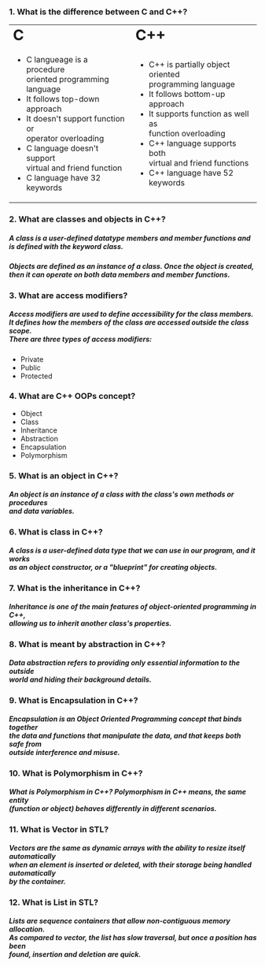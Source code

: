 ### 1. What is the difference between C and C++?

<table border="0">
 <tr>
 <td><b style="font-size:30px">C </b></td>
    <td><b style="font-size:30px">C++</b></td>
 </tr>
 <tr>
    <td>
    	<ul>
        	<li> C langueage is a procedure <br> oriented programming language </li>
  		<li> It follows top-down approach</li>
  		<li> It doesn't support function or <br> operator overloading </li>
            	<li> C language doesn't support <br> virtual and friend function </li>
  		<li> C language have 32 keywords </li>
	</ul>
   </td>
   <td>
    	<ul>
  		<li> C++ is partially object oriented <br> programming language </li>
  		<li> It follows bottom-up approach </li>
  		<li> It supports function as well as <br> function overloading </li>
            	<li> C++ language supports both <br> virtual and friend functions </li>
  		<li> C++ language have 52 keywords</li>
	</ul>
  </td>
</tr>
</table>

### 2. What are classes and objects in C++?

##### A class is a user-defined datatype members and member functions and <br> is defined with the keyword class.
##### Objects are defined as an instance of a class. Once the object is created, <br> then it can operate on both data members and member functions.

### 3. What are access modifiers?

##### Access modifiers are used to define accessibility for the class members. <br> It defines how the members of the class are accessed outside the class scope. <br> There are three types of access modifiers: 
* Private
* Public
* Protected

### 4. What are C++ OOPs concept? 
* Object
* Class
* Inheritance 
* Abstraction
* Encapsulation 
* Polymorphism 

### 5. What is an object in C++?
##### An object is an instance of a class with the class's own methods or procedures <br> and data variables.

### 6. What is class in C++?
##### A class is a user-defined data type that we can use in our program, and it works <br> as an object constructor, or a "blueprint" for creating objects. 

### 7. What is the inheritance in C++?
##### Inheritance is one of the main features of object-oriented programming in C++, <br> allowing us to inherit another class's properties.

### 8. What is meant by abstraction in C++? 
##### Data abstraction refers to providing only essential information to the outside <br> world and hiding their background details.

### 9. What is Encapsulation in C++?
##### Encapsulation is an Object Oriented Programming concept that binds together <br> the data and functions that manipulate the data, and that keeps both safe from <br> outside interference and misuse.

### 10. What is Polymorphism in C++?
##### What is Polymorphism in C++? Polymorphism in C++ means, the same entity <br>(function or object) behaves differently in different scenarios.

### 11. What is Vector in STL?
##### Vectors are the same as dynamic arrays with the ability to resize itself automatically <br> when an element is inserted or deleted, with their storage being handled automatically <br> by the container.

### 12. What is List in STL?
##### Lists are sequence containers that allow non-contiguous memory allocation. <br> As compared to vector, the list has slow traversal, but once a position has been <br> found, insertion and deletion are quick.
